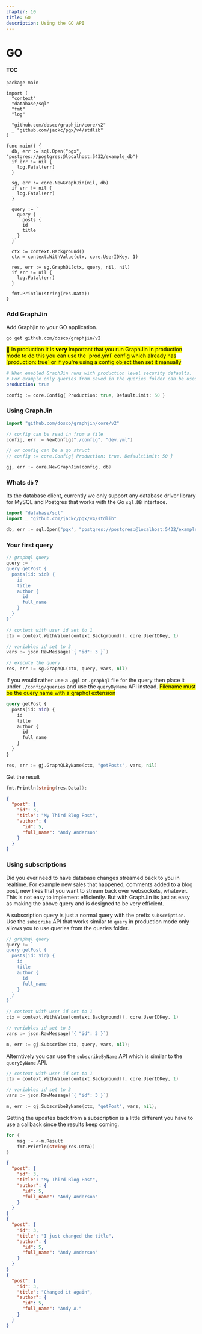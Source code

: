 ```yaml
---
chapter: 10
title: GO
description: Using the GO API
---
```


# GO

#### TOC

```golang
package main

import (
  "context"
  "database/sql"
  "fmt"
  "log"

  "github.com/dosco/graphjin/core/v2"
  _ "github.com/jackc/pgx/v4/stdlib"
)

func main() {
  db, err := sql.Open("pgx", "postgres://postgres:@localhost:5432/example_db")
  if err != nil {
    log.Fatal(err)
  }

  sg, err := core.NewGraphJin(nil, db)
  if err != nil {
    log.Fatal(err)
  }

  query := `
    query {
      posts {
      id
      title
    }
  }`

  ctx := context.Background()
  ctx = context.WithValue(ctx, core.UserIDKey, 1)

  res, err := sg.GraphQL(ctx, query, nil, nil)
  if err != nil {
    log.Fatal(err)
  }

  fmt.Println(string(res.Data))
}
```

### Add GraphJin

Add Graphjin to your GO application.

```shell
go get github.com/dosco/graphjin/v2
```

<mark>
👋 In production it is <b>very</b> important that you run GraphJin in production mode to do this you can use the `prod.yml` config which already has `production: true` or if you're using a config object then set it manually
</mark>

```yaml title="Config File prod.yml"
# When enabled GraphJin runs with production level security defaults.
# For example only queries from saved in the queries folder can be used.
production: true
```

```go title="Go config struct"
config := core.Config{ Production: true, DefaultLimit: 50 }
```

### Using GraphJin

```go
import "github.com/dosco/graphjin/core/v2"

// config can be read in from a file
config, err := NewConfig("./config", "dev.yml")

// or config can be a go struct
// config := core.Config{ Production: true, DefaultLimit: 50 }

gj, err := core.NewGraphJin(config, db)
```

### Whats `db` ?

Its the database client, currently we only support any database driver library for MySQL and Postgres that works with the Go `sql.DB` interface.

```go
import "database/sql"
import _ "github.com/jackc/pgx/v4/stdlib"

db, err := sql.Open("pgx", "postgres://postgres:@localhost:5432/example_db")
```

### Your first query

```go
// graphql query
query := `
query getPost {
  posts(id: $id) {
    id
    title
    author {
      id
      full_name
    }
  }
}`

// context with user id set to 1
ctx = context.WithValue(context.Background(), core.UserIDKey, 1)

// variables id set to 3
vars := json.RawMessage(`{ "id": 3 }`)

// execute the query
res, err := sg.GraphQL(ctx, query, vars, nil)
```

If you would rather use a `.gql` or `.graphql` file for the query then place it under `./config/queries` and use the `queryByName` API instead. <mark>Filename must be the query name with a graphql extension</mark>

```graphql title="./config/queries/getPost.gql"
query getPost {
  posts(id: $id) {
    id
    title
    author {
      id
      full_name
    }
  }
}
```

```go
res, err := gj.GraphQLByName(ctx, "getPosts", vars, nil)
```

Get the result

```go
fmt.Println(string(res.Data));
```

```json title="Result"
{
  "post": {
    "id": 3,
    "title": "My Third Blog Post",
    "author": {
      "id": 5,
      "full_name": "Andy Anderson"
    }
  }
}
```

### Using subscriptions

Did you ever need to have database changes streamed back to you in realtime. For example new sales that happened, comments added to a blog post, new likes that you want to stream back over websockets, whatever. This is not easy to implement efficiently. But with GraphJin its just as easy as making the above query and is designed to be very efficient.

A subscription query is just a normal query with the prefix `subscription`. Use the `subscribe` API that works similar to `query` in production mode
only allows you to use queries from the queries folder.

```go
// graphql query
query := `
query getPost {
  posts(id: $id) {
    id
    title
    author {
      id
      full_name
    }
  }
}`

// context with user id set to 1
ctx = context.WithValue(context.Background(), core.UserIDKey, 1)

// variables id set to 3
vars := json.RawMessage(`{ "id": 3 }`)

m, err := gj.Subscribe(ctx, query, vars, nil);
```

Alterntively you can use the `subscribeByName` API which is similar to the `queryByName` API.

```go
// context with user id set to 1
ctx = context.WithValue(context.Background(), core.UserIDKey, 1)

// variables id set to 3
vars := json.RawMessage(`{ "id": 3 }`)

m, err := gj.SubscribeByName(ctx, "getPost", vars, nil);
```

Getting the updates back from a subscription is a little different you have to use a callback since the results keep coming.

```go
for {
    msg := <-m.Result
    fmt.Println(string(res.Data))
}
```

```json title="Result"
{
  "post": {
    "id": 3,
    "title": "My Third Blog Post",
    "author": {
      "id": 5,
      "full_name": "Andy Anderson"
    }
  }
}
{
  "post": {
    "id": 3,
    "title": "I just changed the title",
    "author": {
      "id": 5,
      "full_name": "Andy Anderson"
    }
  }
}
{
  "post": {
    "id": 3,
    "title": "Changed it again",
    "author": {
      "id": 5,
      "full_name": "Andy A."
    }
  }
}
```
